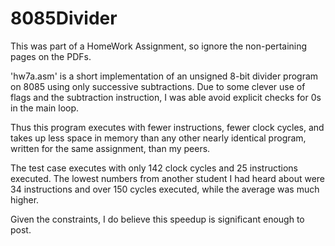 # 8085Divider

This was part of a HomeWork Assignment, so ignore the non-pertaining pages on the PDFs.

'hw7a.asm' is a short implementation of an unsigned 8-bit divider program on 8085 using only successive subtractions.
Due to some clever use of flags and the subtraction instruction, I was able avoid explicit checks for 0s in the main loop.

Thus this program executes with fewer instructions, fewer clock cycles, and takes up less space in memory than any other nearly identical program, written for the same assignment, than my peers. 

The test case executes with only 142 clock cycles and 25 instructions executed.
The lowest numbers from another student I had heard about were 34 instructions and over 150 cycles executed, while the average was much higher.

Given the constraints, I do believe this speedup is significant enough to post.
